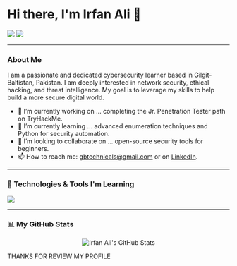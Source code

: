 # Hi there, I'm Irfan Ali 👋

<a href="https://www.linkedin.com/in/irfan-sec"><img src="https://img.shields.io/badge/linkedin-%230077B5.svg?&style=for-the-badge&logo=linkedin&logoColor=white" /></a>
<a href="https://x.com/irfan_sec"><img src="https://img.shields.io/badge/twitter-%231DA1F2.svg?&style=for-the-badge&logo=twitter&logoColor=white" /></a>

---

### About Me

I am a passionate and dedicated cybersecurity learner based in Gilgit-Baltistan, Pakistan. I am deeply interested in network security, ethical hacking, and threat intelligence. My goal is to leverage my skills to help build a more secure digital world.

- 🔭 I’m currently working on ... completing the Jr. Penetration Tester path on TryHackMe.
- 🌱 I’m currently learning ... advanced enumeration techniques and Python for security automation.
- 👯 I’m looking to collaborate on ... open-source security tools for beginners.
- 📫 How to reach me: gbtechnicals@gmail.com or on [LinkedIn](https://www.linkedin.com/in/irfan-sec).

---

### 🔧 Technologies & Tools I'm Learning

<p align="left">
  <a href="https://skillicons.dev">
    <img src="https://skillicons.dev/icons?i=linux,bash,python,wireshark,nmap,metasploit,burpsuite" />
  </a>
</p>

---

### 📊 My GitHub Stats

<p align="center">
  <img src="https://github-readme-stats.vercel.app/api?username=irfan-sec&show_icons=true&theme=dracula" alt="Irfan Ali's GitHub Stats" />
</p>


THANKS FOR REVIEW MY PROFILE
